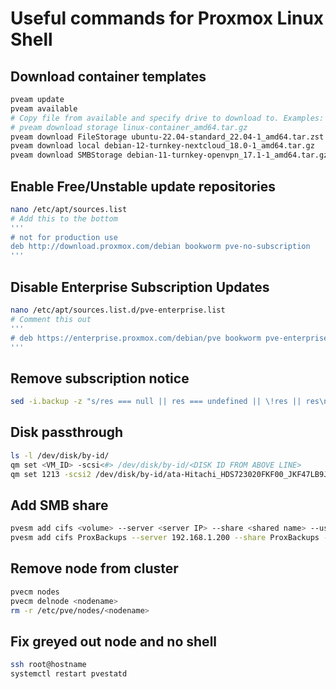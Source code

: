# Useful commands for Proxmox Linux Shell

## Download container templates
```sh
pveam update
pveam available
# Copy file from available and specify drive to download to. Examples:
# pveam download storage linux-container_amd64.tar.gz
pveam download FileStorage ubuntu-22.04-standard_22.04-1_amd64.tar.zst
pveam download local debian-12-turnkey-nextcloud_18.0-1_amd64.tar.gz
pveam download SMBStorage debian-11-turnkey-openvpn_17.1-1_amd64.tar.gz
```
## Enable Free/Unstable update repositories
```sh
nano /etc/apt/sources.list
# Add this to the bottom
'''
# not for production use 
deb http://download.proxmox.com/debian bookworm pve-no-subscription
'''
```
## Disable Enterprise Subscription Updates
```sh
nano /etc/apt/sources.list.d/pve-enterprise.list
# Comment this out
'''
# deb https://enterprise.proxmox.com/debian/pve bookworm pve-enterprise
'''
```
## Remove subscription notice
```sh
sed -i.backup -z "s/res === null || res === undefined || \!res || res\n\t\t\t.data.status.toLowerCase() \!== 'active'/false/g" /usr/share/javascript/proxmox-widget-toolkit/proxmoxlib.js && systemctl restart pveproxy.service
```

## Disk passthrough
```sh
ls -l /dev/disk/by-id/
qm set <VM_ID> -scsi<#> /dev/disk/by-id/<DISK ID FROM ABOVE LINE>
qm set 1213 -scsi2 /dev/disk/by-id/ata-Hitachi_HDS723020FKF00_JKF47LB9J0U34G
```

## Add SMB share
```sh
pvesm add cifs <volume> --server <server IP> --share <shared name> --username <username> --password
pvesm add cifs ProxBackups --server 192.168.1.200 --share ProxBackups --username Administrator --password
```

## Remove node from cluster
```sh
pvecm nodes
pvecm delnode <nodename>
rm -r /etc/pve/nodes/<nodename>
```
## Fix greyed out node and no shell
```sh
ssh root@hostname
systemctl restart pvestatd
```
